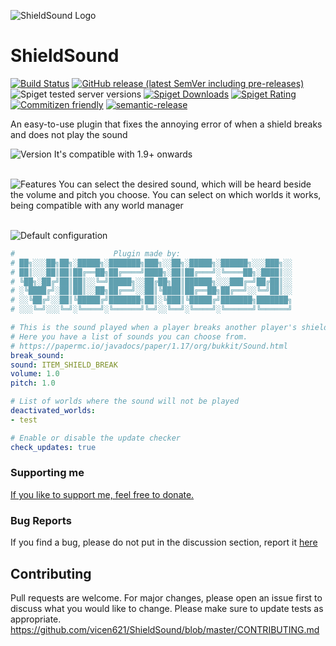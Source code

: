 ![ShieldSound Logo](https://cdn.discordapp.com/attachments/750934684887941140/985646674020016198/3.png)

# ShieldSound

[![Build Status](https://github.com/Vicen621/ShieldSound/workflows/Build/badge.svg)](../../actions?query=workflow%3ABuild)
[![GitHub release (latest SemVer including pre-releases)](https://img.shields.io/github/v/release/Vicen621/ShieldSound?include_prereleases&label=release)](../../releases)
![Spiget tested server versions](https://img.shields.io/badge/tested%20versions-1.9--1.19-blue)
[![Spiget Downloads](https://img.shields.io/spiget/downloads/102577)](https://www.spigotmc.org/resources/1-9-1-19-shieldsound.102577/)
[![Spiget Rating](https://img.shields.io/spiget/rating/102577)](https://www.spigotmc.org/resources/1-9-1-19-shieldsound.102577/)
[![Commitizen friendly](https://img.shields.io/badge/commitizen-friendly-brightgreen.svg)](http://commitizen.github.io/cz-cli/)
[![semantic-release](https://img.shields.io/badge/%20%20%F0%9F%93%A6%F0%9F%9A%80-semantic--release-e10079.svg)](https://github.com/semantic-release/semantic-release)


An easy-to-use plugin that fixes the annoying error of when a shield breaks and does not play the sound


![Version](https://cdn.discordapp.com/attachments/750934684887941140/985647024525422632/v.png)
It's compatible with 1.9+ onwards
<br><br>

![Features](https://cdn.discordapp.com/attachments/750934684887941140/985646674233946112/feature.png)
You can select the desired sound, which will be heard beside the volume and pitch you choose.
You can select on which worlds it works, being compatible with any world manager
<br><br>

![Default configuration](https://cdn.discordapp.com/attachments/750934684887941140/985647790589894656/dg.png)
```yaml
#                      Plugin made by:
# ██╗░░░██╗██╗░█████╗░███████╗███╗░░██╗░█████╗░██████╗░░░███╗░░
# ██║░░░██║██║██╔══██╗██╔════╝████╗░██║██╔═══╝░╚════██╗░████║░░
# ╚██╗░██╔╝██║██║░░╚═╝█████╗░░██╔██╗██║██████╗░░░███╔═╝██╔██║░░
# ░╚████╔╝░██║██║░░██╗██╔══╝░░██║╚████║██╔══██╗██╔══╝░░╚═╝██║░░
# ░░╚██╔╝░░██║╚█████╔╝███████╗██║░╚███║╚█████╔╝███████╗███████╗
# ░░░╚═╝░░░╚═╝░╚════╝░╚══════╝╚═╝░░╚══╝░╚════╝░╚══════╝╚══════╝

# This is the sound played when a player breaks another player's shield.
# Here you have a list of sounds you can choose from.
# https://papermc.io/javadocs/paper/1.17/org/bukkit/Sound.html
break_sound:
sound: ITEM_SHIELD_BREAK
volume: 1.0
pitch: 1.0

# List of worlds where the sound will not be played
deactivated_worlds:
- test

# Enable or disable the update checker
check_updates: true
```

### Supporting me
[If you like to support me, feel free to donate.](https://paypal.me/Vicen621)

### Bug Reports
If you find a bug, please do not put in the discussion section, report it [here](https://github.com/vicen621/ShieldSound/issues/new/choose)

## Contributing
Pull requests are welcome. For major changes, please open an issue first to discuss what you would like to change.
Please make sure to update tests as appropriate.
https://github.com/vicen621/ShieldSound/blob/master/CONTRIBUTING.md
